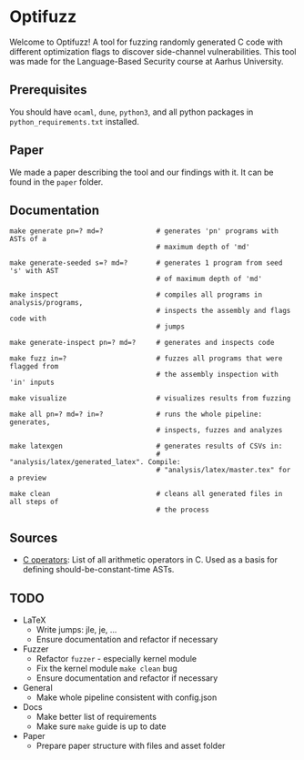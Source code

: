 # Optifuzz
Welcome to Optifuzz! A tool for fuzzing randomly generated C code with different optimization flags to discover side-channel vulnerabilities. This tool was made for the Language-Based Security course at Aarhus University.

## Prerequisites
You should have `ocaml`, `dune`, `python3`, and all python packages in `python_requirements.txt` installed.

## Paper
We made a paper describing the tool and our findings with it. It can be found in the `paper` folder.

## Documentation
```
make generate pn=? md=?             # generates 'pn' programs with ASTs of a 
                                    # maximum depth of 'md'

make generate-seeded s=? md=?       # generates 1 program from seed 's' with AST
                                    # of maximum depth of 'md'

make inspect                        # compiles all programs in analysis/programs, 
                                    # inspects the assembly and flags code with 
                                    # jumps

make generate-inspect pn=? md=?     # generates and inspects code

make fuzz in=?                      # fuzzes all programs that were flagged from
                                    # the assembly inspection with 'in' inputs

make visualize                      # visualizes results from fuzzing

make all pn=? md=? in=?             # runs the whole pipeline: generates, 
                                    # inspects, fuzzes and analyzes

make latexgen                       # generates results of CSVs in: 
                                    # "analysis/latex/generated_latex". Compile: 
                                    # "analysis/latex/master.tex" for a preview

make clean                          # cleans all generated files in all steps of
                                    # the process
```

## Sources
- [C operators](https://devdocs.io/c/language/operator_arithmetic): List of all arithmetic operators in C. Used as a basis for defining should-be-constant-time ASTs.

## TODO
- LaTeX
  - Write jumps: jle, je, ...
  - Ensure documentation and refactor if necessary
- Fuzzer
  - Refactor `fuzzer` - especially kernel module
  - Fix the kernel module `make clean` bug
  - Ensure documentation and refactor if necessary
- General
  - Make whole pipeline consistent with config.json
- Docs 
  - Make better list of requirements
  - Make sure `make` guide is up to date
- Paper
  - Prepare paper structure with files and asset folder